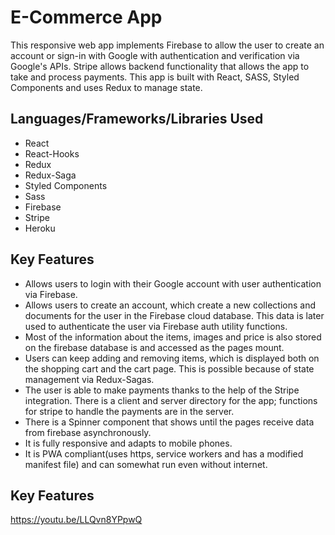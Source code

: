 # E-Commerce App

This responsive web app implements Firebase to allow the user to create an account or sign-in with Google with authentication and verification via Google's APIs. Stripe allows backend functionality that allows the app to take and process payments. This app is built with React, SASS, Styled Components and uses Redux to manage state.

## Languages/Frameworks/Libraries Used

* React
* React-Hooks
* Redux
* Redux-Saga
* Styled Components
* Sass
* Firebase
* Stripe
* Heroku

## Key Features

* Allows users to login with their Google account with user authentication via Firebase.
* Allows users to create an account, which create a new collections and documents for the user in the Firebase cloud database. This data is later used to authenticate the user via Firebase auth utility functions.
* Most of the information about the items, images and price is also stored on the firebase database is and accessed as the pages mount. 
* Users can keep adding and removing items, which is displayed both on the shopping cart and the cart page. This is possible because of state management via Redux-Sagas.
* The user is able to make payments thanks to the help of the Stripe integration. There is a client and server directory for the app; functions for stripe to handle the payments are in the server.
* There is a Spinner component that shows until the pages receive data from firebase asynchronously.
* It is fully responsive and adapts to mobile phones.
* It is PWA compliant(uses https, service workers and has a modified manifest file) and can somewhat run even without internet.

## Key Features

https://youtu.be/LLQvn8YPpwQ